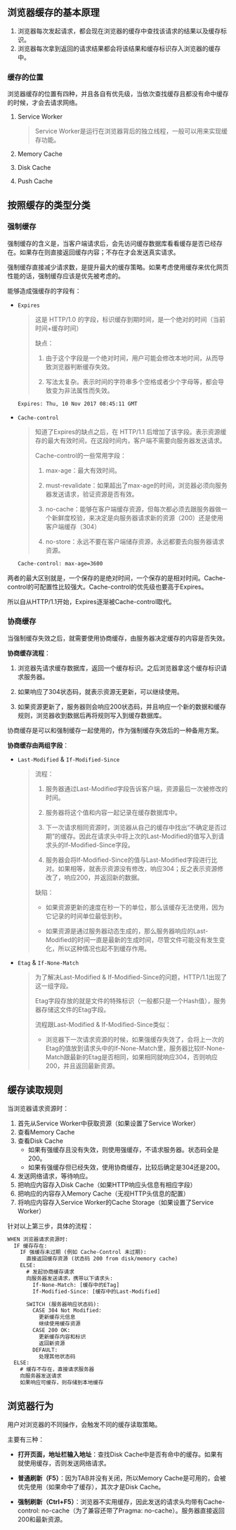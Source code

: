 ## 浏览器缓存的基本原理

1. 浏览器每次发起请求，都会现在浏览器的缓存中查找该请求的结果以及缓存标识。
2. 浏览器每次拿到返回的请求结果都会将该结果和缓存标识存入浏览器的缓存中。

### 缓存的位置

浏览器缓存的位置有四种，并且各自有优先级，当依次查找缓存且都没有命中缓存的时候，才会去请求网络。

1. Service Worker
    > Service Worker是运行在浏览器背后的独立线程，一般可以用来实现缓存功能。

2. Memory Cache

3. Disk Cache

4. Push Cache

## 按照缓存的类型分类

### 强制缓存

强制缓存的含义是，当客户端请求后，会先访问缓存数据库看看缓存是否已经存在。如果存在则直接返回缓存内容；不存在才会发送真实请求。

强制缓存直接减少请求数，是提升最大的缓存策略。如果考虑使用缓存来优化网页性能的话，强制缓存应该是优先被考虑的。

能够造成强缓存的字段有：
- `Expires`
    > 这是 HTTP/1.0 的字段，标识缓存到期时间，是一个绝对的时间（当前时间+缓存时间）  
    >
    > 缺点：
    > 1. 由于这个字段是一个绝对时间，用户可能会修改本地时间，从而导致浏览器判断缓存失效。  
    >
    > 2. 写法太复杂。表示时间的字符串多个空格或者少个字母等，都会导致变为非法属性而失效。
    ```txt
    Expires: Thu, 10 Nov 2017 08:45:11 GMT
    ```
- `Cache-control`
    > 知道了Expires的缺点之后，在 HTTP/1.1 后增加了该字段。表示资源缓存的最大有效时间，在这段时间内，客户端不需要向服务器发送请求。
    >
    > Cache-control的一些常用字段：
    > 1. max-age：最大有效时间。
    >
    > 2. must-revalidate：如果超出了max-age的时间，浏览器必须向服务器发送请求，验证资源是否有效。
    >
    > 3. no-cache：能够在客户端缓存资源，但每次都必须去跟服务器做一个新鲜度校验，来决定是向服务器请求新的资源（200）还是使用客户端缓存（304）
    >
    > 4. no-store：永远不要在客户端储存资源，永远都要去向服务器请求资源。
    ```txt
    Cache-control: max-age=3600
    ```

两者的最大区别就是，一个保存的是绝对时间，一个保存的是相对时间。Cache-control的可配置性比较强大。Cache-control的优先级也要高于Expires。

所以自从HTTP/1.1开始，Expires逐渐被Cache-control取代。

### **协商缓存**

当强制缓存失效之后，就需要使用协商缓存，由服务器决定缓存的内容是否失效。

**协商缓存流程**：

1. 浏览器先请求缓存数据库，返回一个缓存标识。之后浏览器拿这个缓存标识请求服务器。

2. 如果响应了304状态码，就表示资源无更新，可以继续使用。

3. 如果资源更新了，服务器则会响应200状态码，并且响应一个新的数据和缓存规则，浏览器收到数据后再将规则写入到缓存数据库。

协商缓存是可以和强制缓存一起使用的，作为强制缓存失效后的一种备用方案。

**协商缓存由两组字段**：
- `Last-Modified` & `If-Modified-Since`
    > 流程：
    > 1. 服务器通过Last-Modified字段告诉客户端，资源最后一次被修改的时间。
    >
    > 2. 服务器将这个值和内容一起记录在缓存数据库中。
    >
    > 3. 下一次请求相同资源时，浏览器从自己的缓存中找出“不确定是否过期”的缓存。因此在请求头中将上次的Last-Modified的值写入到请求头的If-Modified-Since字段。
    >
    > 4. 服务器会将If-Modified-Since的值与Last-Modified字段进行比对。如果相等，就表示资源没有修改，响应304；反之表示资源修改了，响应200，并返回新的数据。
    >
    > 缺陷：
    >
    > - 如果资源更新的速度在秒一下的单位，那么该缓存无法使用，因为它记录的时间单位最低到秒。
    >
    > - 如果资源是通过服务器动态生成的，那么服务器响应的Last-Modified的时间一直是最新的生成时间，尽管文件可能没有发生变化，所以这种情况也起不到缓存作用。

- `Etag` & `If-None-Match`
    > 为了解决Last-Modified & If-Modified-Since的问题，HTTP/1.1出现了这一组字段。
    >
    > Etag字段存放的就是文件的特殊标识（一般都只是一个Hash值），服务器存储这文件的Etag字段。
    >
    > 流程跟Last-Modified & If-Modified-Since类似：
    >
    > - 浏览器下一次请求资源的时候，如果强缓存失效了，会将上一次的Etag的值放到请求头中的If-None-Match里，服务器比较If-None-Match跟最新的Etag是否相同，如果相同就响应304，否则响应200，并且返回最新资源。

## 缓存读取规则

当浏览器请求资源时：

1. 首先从Service Worker中获取资源（如果设置了Service Worker）
2. 查看Memory Cache
3. 查看Disk Cache
    - 如果有强缓存且没有失效，则使用强缓存，不请求服务器。状态码全是200。
    - 如果有强缓存但已经失效，使用协商缓存，比较后确定是304还是200。
4. 发送网络请求，等待响应。
5. 把响应内容存入Disk Cache（如果HTTP响应头信息有相应字段）
6. 把响应的内容存入Memory Cache（无视HTTP头信息的配置）
7. 将响应内容存入Service Worker的Cache Storage（如果设置了Service Worker）

针对以上第三步，具体的流程：
```txt
WHEN 浏览器请求资源时:
  IF 缓存存在:
    IF 强缓存未过期 (例如 Cache-Control 未过期):
      直接返回缓存资源 (状态码 200 from disk/memory cache)
    ELSE:
      # 发起协商缓存请求
      向服务器发送请求，携带以下请求头:
        If-None-Match: [缓存中的ETag]
        If-Modified-Since: [缓存中的Last-Modified]

      SWITCH (服务器响应状态码):
        CASE 304 Not Modified:
          更新缓存元信息
          继续使用缓存资源
        CASE 200 OK:
          更新缓存内容和标识
          返回新资源
        DEFAULT:
          处理其他状态码
  ELSE:
    # 缓存不存在，直接请求服务器
    向服务器发送请求
    如果响应可缓存，则存储到本地缓存
```


## 浏览器行为

用户对浏览器的不同操作，会触发不同的缓存读取策略。

主要有三种：
- **打开页面，地址栏输入地址**：查找Disk Cache中是否有命中的缓存。如果有就使用缓存，否则发送网络请求。

- **普通刷新（F5）**：因为TAB并没有关闭，所以Memory Cache是可用的，会被优先使用（如果命中了缓存），其次才是Disk Cache。

- **强制刷新（Ctrl+F5）**：浏览器不实用缓存，因此发送的请求头均带有Cache-control: no-cache（为了兼容还带了Pragma: no-cache）。服务器直接返回200和最新资源。
